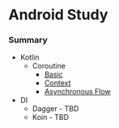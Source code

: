 # Android Study

### Summary  
- Kotlin
  - Coroutine
    - [Basic](./summary/coroutine/basic.md)
    - [Context](./summary/coroutine/context.md)
    - [Asynchronous Flow](./summary/coroutine/asynchronous_flow.md)
- DI
  - Dagger - TBD
  - Koin - TBD